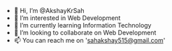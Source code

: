 - 👋 Hi, I’m @AkshayKrSah
- 👀 I’m interested in Web Development
- 🌱 I’m currently learning Information Technology
- 💞️ I’m looking to collaborate on Web Development
- 📫 You can reach me on 'sahakshay515@gmail.com'

<!---
AkshayKrSah/AkshayKrSah is a ✨ special ✨ repository because its `README.md` (this file) appears on your GitHub profile.
You can click the Preview link to take a look at your changes.
--->
